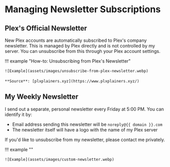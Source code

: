 # Managing Newsletter Subscriptions

## Plex's Official Newsletter
New Plex accounts are automatically subscribed to Plex's company newsletter. This is managed by Plex directly and is not controlled by my server. You can unsubscribe from this through your Plex account settings.

!!! example "How-to: Unsubscribing from Plex's Newsletter"

    ![Example](assets/images/unsubscribe-from-plex-newsletter.webp)

    **Source**: [plxplainers.xyz](https://www.plxplainers.xyz/)

## My Weekly Newsletter
I send out a separate, personal newsletter every Friday at 5:00 PM. You can identify it by:

- Email address sending this newsletter will be `noreply@{{ domain }}.com`
- The newsletter itself will have a logo with the name of my Plex server

If you'd like to unsubscribe from my newsletter, please contact me privately.

!!! example ""

    ![Example](assets/images/custom-newsletter.webp)
